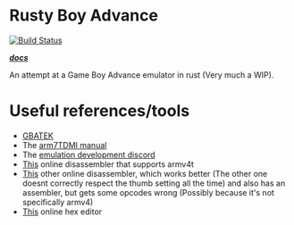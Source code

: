 # Rusty Boy Advance

[![Build Status](https://travis-ci.com/nico-abram/rusty-boy-advance.svg?branch=master)](https://travis-ci.com/nico-abram/rusty-boy-advance)

**_[docs](https://nico-abram.github.io/rusty-boy-advance/doc/rgba/)_**

An attempt at a Game Boy Advance emulator in rust (Very much a WIP).

# Useful references/tools

- [GBATEK](http://problemkaputt.de/gbatek.htm)
- The [arm7TDMI manual](http://infocenter.arm.com/help/topic/com.arm.doc.ddi0210c/DDI0210B.pdf)
- The [emulation development discord](https://discord.gg/26wfbS4)
- [This](https://onlinedisassembler.com/odaweb/) online disassembler that supports armv4t
- [This](http://shell-storm.org/online/Online-Assembler-and-Disassembler/) other online disassembler, which works better (The other one doesnt correctly respect the thumb setting all the time) and also has an assembler, but gets some opcodes wrong (Possibly because it's not specifically armv4)
- [This](https://hexed.it/) online hex editor
